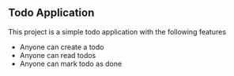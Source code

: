 ## Todo Application
This project is a simple todo application with the following features
- Anyone can create a todo
- Anyone can read todos
- Anyone can mark todo as done